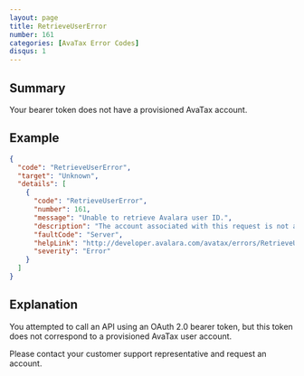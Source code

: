 ```yaml
---
layout: page
title: RetrieveUserError
number: 161
categories: [AvaTax Error Codes]
disqus: 1
---
```


## Summary

Your bearer token does not have a provisioned AvaTax account.

## Example

```json
{
  "code": "RetrieveUserError",
  "target": "Unknown",
  "details": [
    {
      "code": "RetrieveUserError",
      "number": 161,
      "message": "Unable to retrieve Avalara user ID.",
      "description": "The account associated with this request is not authorized to make AvaTax API calls. Please contact your CAM and verify that you have a valid AvaTax subscription.",
      "faultCode": "Server",
      "helpLink": "http://developer.avalara.com/avatax/errors/RetrieveUserError",
      "severity": "Error"
    }
  ]
}
```

## Explanation

You attempted to call an API using an OAuth 2.0 bearer token, but this token does not correspond to a provisioned AvaTax user account.

Please contact your customer support representative and request an account.

